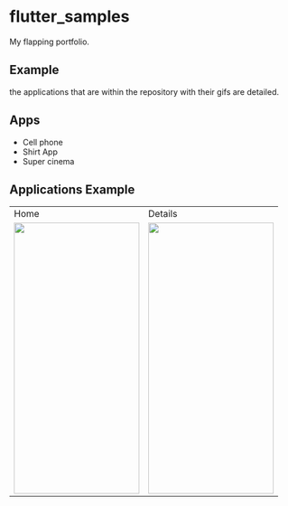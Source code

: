 # flutter_samples

My flapping portfolio.
## Example

the applications that are within the repository with their gifs are detailed.

## Apps

- Cell phone
- Shirt App
- Super cinema

## Applications Example

<table>
  <tr>
  <td> Home </td>
  <td> Details </td>
  </tr>
  <tr>
<td><img src="https://media.giphy.com/media/ij3jDLAliLQCBAqxo0/giphy-downsized.gif" width="222" height="480" frameBorder="0" class="giphy-embed" allowFullScreen></img></td>
  <td><img src="https://media.giphy.com/media/Acd11xz4sMo6Jenahk/giphy.gif" width="222" height="480" frameBorder="0" class="giphy-embed" allowFullScreen></img></td>

  </tr>
  </table>